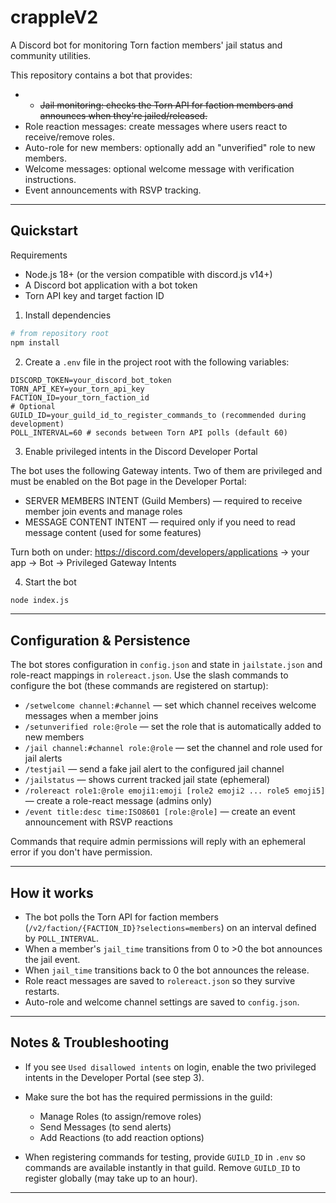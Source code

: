 # crappleV2

A Discord bot for monitoring Torn faction members' jail status and community utilities.

This repository contains a bot that provides:

- - ~~Jail monitoring: checks the Torn API for faction members and announces when they're jailed/released.~~
- Role reaction messages: create messages where users react to receive/remove roles.
- Auto-role for new members: optionally add an "unverified" role to new members.
- Welcome messages: optional welcome message with verification instructions.
- Event announcements with RSVP tracking.

---

## Quickstart

Requirements
- Node.js 18+ (or the version compatible with discord.js v14+)
- A Discord bot application with a bot token
- Torn API key and target faction ID

1. Install dependencies

```bash
# from repository root
npm install
```

2. Create a `.env` file in the project root with the following variables:

```
DISCORD_TOKEN=your_discord_bot_token
TORN_API_KEY=your_torn_api_key
FACTION_ID=your_torn_faction_id
# Optional
GUILD_ID=your_guild_id_to_register_commands_to (recommended during development)
POLL_INTERVAL=60 # seconds between Torn API polls (default 60)
```

3. Enable privileged intents in the Discord Developer Portal

The bot uses the following Gateway intents. Two of them are privileged and must be enabled on the Bot page in the Developer Portal:

- SERVER MEMBERS INTENT (Guild Members) — required to receive member join events and manage roles
- MESSAGE CONTENT INTENT — required only if you need to read message content (used for some features)

Turn both on under: https://discord.com/developers/applications → your app → Bot → Privileged Gateway Intents

4. Start the bot

```bash
node index.js
```

---

## Configuration & Persistence

The bot stores configuration in `config.json` and state in `jailstate.json` and role-react mappings in `rolereact.json`. Use the slash commands to configure the bot (these commands are registered on startup):

- `/setwelcome channel:#channel` — set which channel receives welcome messages when a member joins
- `/setunverified role:@role` — set the role that is automatically added to new members
- `/jail channel:#channel role:@role` — set the channel and role used for jail alerts
- `/testjail` — send a fake jail alert to the configured jail channel
- `/jailstatus` — shows current tracked jail state (ephemeral)
- `/rolereact role1:@role emoji1:emoji [role2 emoji2 ... role5 emoji5]` — create a role-react message (admins only)
- `/event title:desc time:ISO8601 [role:@role]` — create an event announcement with RSVP reactions

Commands that require admin permissions will reply with an ephemeral error if you don't have permission.

---

## How it works

- The bot polls the Torn API for faction members (`/v2/faction/{FACTION_ID}?selections=members`) on an interval defined by `POLL_INTERVAL`.
- When a member's `jail_time` transitions from 0 to >0 the bot announces the jail event.
- When `jail_time` transitions back to 0 the bot announces the release.
- Role react messages are saved to `rolereact.json` so they survive restarts.
- Auto-role and welcome channel settings are saved to `config.json`.

---

## Notes & Troubleshooting

- If you see `Used disallowed intents` on login, enable the two privileged intents in the Developer Portal (see step 3).
- Make sure the bot has the required permissions in the guild:
	- Manage Roles (to assign/remove roles)
	- Send Messages (to send alerts)
	- Add Reactions (to add reaction options)

- When registering commands for testing, provide `GUILD_ID` in `.env` so commands are available instantly in that guild. Remove `GUILD_ID` to register globally (may take up to an hour).

---
